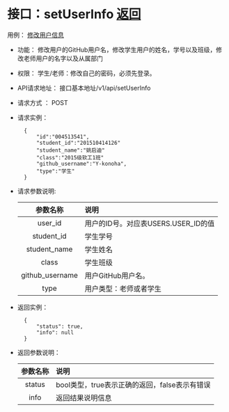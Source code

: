 # 接口：setUserInfo  [返回](../README.md)
用例： [修改用户信息](../用例/修改用户信息.md)

- 功能：
    修改用户的GitHub用户名，修改学生用户的姓名，学号以及班级，修改老师用户的名字以及从属部门
    
- 权限：
    学生/老师：修改自己的密码，必须先登录。    
    
- API请求地址： 
    接口基本地址/v1/api/setUserInfo

- 请求方式 ：
    POST

- 请求实例：

        {
            "id":"004513541",
            "student_id":"201510414126"
            "student_name":"姚启迪"
            "class":"2015级软工1班"
            "github_username":"Y-konoha",
            "type":"学生"            
        }
        
- 请求参数说明:        

  |参数名称|说明|
  |:---------:|:--------------------------------------------------------|      
  |user_id|用户的ID号。对应表USERS.USER_ID的值|
  |student_id|学生学号|
  |student_name|学生姓名|
  |class|学生班级|
  |github_username|用户GitHub用户名。| 
  |type|用户类型：老师或者学生|
  
- 返回实例：

        {         
            "status": true,
            "info": null
        }
 
- 返回参数说明：    
 
  |参数名称|说明|
  |:---------:|:--------------------------------------------------------|      
  |status|bool类型，true表示正确的返回，false表示有错误|
  |info|返回结果说明信息|